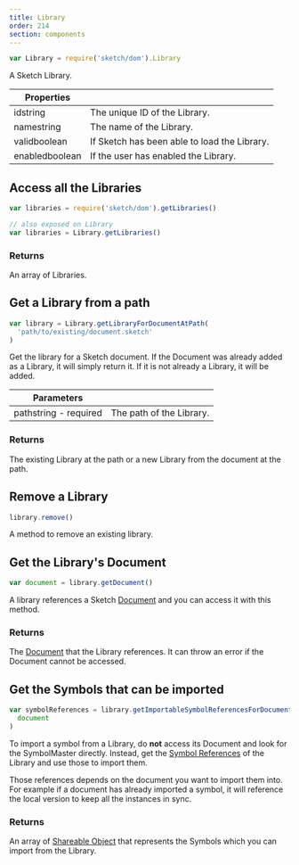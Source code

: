 ```yaml
---
title: Library
order: 214
section: components
---
```


```javascript
var Library = require('sketch/dom').Library
```

A Sketch Library.

| Properties                                   |                                              |
| -------------------------------------------- | -------------------------------------------- |
| id<span class="arg-type">string</span>       | The unique ID of the Library.                |
| name<span class="arg-type">string</span>     | The name of the Library.                     |
| valid<span class="arg-type">boolean</span>   | If Sketch has been able to load the Library. |
| enabled<span class="arg-type">boolean</span> | If the user has enabled the Library.         |

## Access all the Libraries

```javascript
var libraries = require('sketch/dom').getLibraries()

// also exposed on Library
var libraries = Library.getLibraries()
```

### Returns

An array of Libraries.

## Get a Library from a path

```javascript
var library = Library.getLibraryForDocumentAtPath(
  'path/to/existing/document.sketch'
)
```

Get the library for a Sketch document. If the Document was already added as a Library, it will simply return it. If it is not already a Library, it will be added.

| Parameters                                          |                          |
| --------------------------------------------------- | ------------------------ |
| path<span class="arg-type">string - required</span> | The path of the Library. |

### Returns

The existing Library at the path or a new Library from the document at the path.

## Remove a Library

```javascript
library.remove()
```

A method to remove an existing library.

## Get the Library's Document

```javascript
var document = library.getDocument()
```

A library references a Sketch [Document](#document) and you can access it with this method.

### Returns

The [Document](#document) that the Library references. It can throw an error if the Document cannot be accessed.

## Get the Symbols that can be imported

```javascript
var symbolReferences = library.getImportableSymbolReferencesForDocument(
  document
)
```

To import a symbol from a Library, do **not** access its Document and look for the SymbolMaster directly. Instead, get the [Symbol References](#importable-object) of the Library and use those to import them.

Those references depends on the document you want to import them into. For example if a document has already imported a symbol, it will reference the local version to keep all the instances in sync.

### Returns

An array of [Shareable Object](#importable-object) that represents the Symbols which you can import from the Library.
